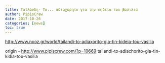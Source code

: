 ```yaml
---
title: Ταϊλάνδη- Το... αδιαχώρητο για την κηδεία του βασιλιά
author: PipisCrew
date: 2017-10-26
categories: [news]
toc: true
---
```


http://www.nooz.gr/world/tailandi-to-adiaxorito-gia-tin-kideia-tou-vasilia

origin - http://www.pipiscrew.com/?p=10669 tailandi-to-adiachorito-gia-tin-kidia-tou-vasilia